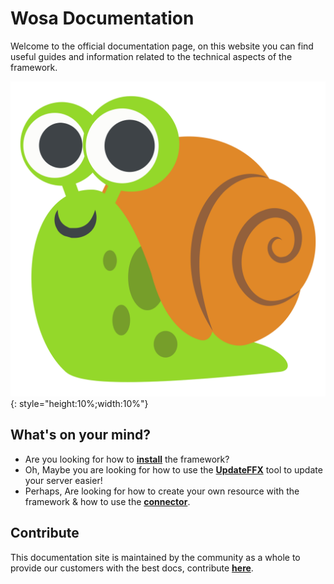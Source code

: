# Wosa Documentation
Welcome to the official documentation page, on this website you can find useful guides and information related to the technical aspects of the framework.

![](assets/test.gif){: style="height:10%;width:10%"}

## What's on your mind?
* Are you looking for how to **[install](install/install.md)** the framework?
* Oh, Maybe you are looking for how to use the **[UpdateFFX](updateffx.md)** tool to update your server easier!
* Perhaps, Are looking for how to create your own resource with the framework & how to use the **[connector](connector/setup.md)**.

## Contribute
This documentation site is maintained by the community as a whole to provide our customers with the best docs, contribute **[here](https://github.com/WosaFramework/WosaFramework.github.io)**.